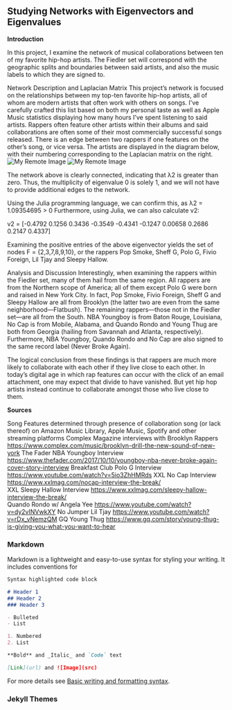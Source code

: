 ## Studying Networks with Eigenvectors and Eigenvalues

**Introduction**

In this project, I examine the network of musical collaborations between ten of my favorite hip-hop artists. The Fiedler set will correspond with the geographic splits and boundaries between said artists, and also the music labels to which they are signed to. 


Network Description and Laplacian Matrix
This project’s network is focused on the relationships between my top-ten favorite hip-hop artists, all of whom are modern artists that often work with others on songs. I've carefully crafted this list based on both my personal taste as well as Apple Music statistics displaying how many hours I’ve spent listening to said artists. Rappers often feature other artists within their albums and said collaborations are often some of their most commercially successful songs released. There is an edge between two rappers if one features on the other’s song, or vice versa. The artists are displayed in the diagram below, with their numbering corresponding to the Laplacian matrix on the right.
![My Remote Image]((https://ibb.co/J5hMfCS))
![My Remote Image]((https://ibb.co/W3R9VF2))

 
The network above is clearly connected, indicating that λ2 is greater than zero. Thus, the multiplicity of eigenvalue 0 is solely 1, and we will not have to provide additional edges to the network. 

Using the Julia programming language, we can confirm this, as λ2 = 1.09354695 > 0 
Furthermore, using Julia, we can also calculate v2:

v2 = [-0.4792  0.1256  0.3436  -0.3549  -0.4341  -0.1247  0.00658  0.2686  0.2147  0.4337]

Examining the positive entries of the above eigenvector yields the set of nodes F = {2,3,7,8,9,10}, or the rappers Pop Smoke, Sheff G, Polo G, Fivio Foreign, Lil Tjay and Sleepy Hallow.
 
Analysis and Discussion
Interestingly, when examining the rappers within the Fiedler set, many of them hail from the same region. All rappers are from the Northern scope of America; all of them except Polo G were born and raised in New York City. In fact, Pop Smoke, Fivio Foreign, Sheff G and Sleepy Hallow are all from Brooklyn (the latter two are even from the same neighborhood—Flatbush). The remaining rappers—those not in the Fiedler set—are all from the South. NBA Youngboy is from Baton Rouge, Louisiana, No Cap is from Mobile, Alabama, and Quando Rondo and Young Thug are both from Georgia (hailing from Savannah and Atlanta, respectively). Furthermore, NBA Youngboy, Quando Rondo and No Cap are also signed to the same record label (Never Broke Again).

The logical conclusion from these findings is that rappers are much more likely to collaborate with each other if they live close to each other. In today’s digital age in which rap features can occur with the click of an email attachment, one may expect that divide to have vanished. But yet hip hop artists instead continue to collaborate amongst those who live close to them. 

**Sources**


Song Features determined through presence of collaboration song (or lack thereof) on Amazon Music Library, Apple Music, Spotify and other streaming platforms
Complex Magazine interviews with Brooklyn Rappers https://www.complex.com/music/brooklyn-drill-the-new-sound-of-new-york
The Fader NBA Youngboy Interview https://www.thefader.com/2017/10/10/youngboy-nba-never-broke-again-cover-story-interview
Breakfast Club Polo G Interview https://www.youtube.com/watch?v=5io3ZhHMRds 
XXL No Cap Interview https://www.xxlmag.com/nocap-interview-the-break/  
XXL Sleepy Hallow Interview https://www.xxlmag.com/sleepy-hallow-interview-the-break/  
Quando Rondo w/ Angela Yee https://www.youtube.com/watch?v=dy2vINVwkXY
No Jumper Lil Tjay https://www.youtube.com/watch?v=rDx_vNemzQM
GQ Young Thug https://www.gq.com/story/young-thug-is-giving-you-what-you-want-to-hear


### Markdown

Markdown is a lightweight and easy-to-use syntax for styling your writing. It includes conventions for

```markdown
Syntax highlighted code block

# Header 1
## Header 2
### Header 3

- Bulleted
- List

1. Numbered
2. List

**Bold** and _Italic_ and `Code` text

[Link](url) and ![Image](src)
```

For more details see [Basic writing and formatting syntax](https://docs.github.com/en/github/writing-on-github/getting-started-with-writing-and-formatting-on-github/basic-writing-and-formatting-syntax).

### Jekyll Themes
